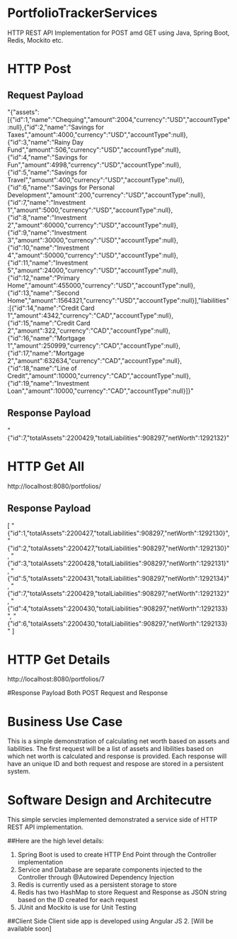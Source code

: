 # PortfolioTrackerServices

HTTP REST API Implementation for POST amd GET using Java, Spring Boot, Redis, Mockito etc.

# HTTP Post 
## Request Payload
"{\"assets\":[{\"id\":1,\"name\":\"Chequing\",\"amount\":2004,\"currency\":\"USD\",\"accountType\":null},{\"id\":2,\"name\":\"Savings for Taxes\",\"amount\":4000,\"currency\":\"USD\",\"accountType\":null},{\"id\":3,\"name\":\"Rainy Day Fund\",\"amount\":506,\"currency\":\"USD\",\"accountType\":null},{\"id\":4,\"name\":\"Savings for Fun\",\"amount\":4998,\"currency\":\"USD\",\"accountType\":null},{\"id\":5,\"name\":\"Savings for Travel\",\"amount\":400,\"currency\":\"USD\",\"accountType\":null},{\"id\":6,\"name\":\"Savings for Personal Development\",\"amount\":200,\"currency\":\"USD\",\"accountType\":null},{\"id\":7,\"name\":\"Investment 1\",\"amount\":5000,\"currency\":\"USD\",\"accountType\":null},{\"id\":8,\"name\":\"Investment 2\",\"amount\":60000,\"currency\":\"USD\",\"accountType\":null},{\"id\":9,\"name\":\"Investment 3\",\"amount\":30000,\"currency\":\"USD\",\"accountType\":null},{\"id\":10,\"name\":\"Investment 4\",\"amount\":50000,\"currency\":\"USD\",\"accountType\":null},{\"id\":11,\"name\":\"Investment 5\",\"amount\":24000,\"currency\":\"USD\",\"accountType\":null},{\"id\":12,\"name\":\"Primary Home\",\"amount\":455000,\"currency\":\"USD\",\"accountType\":null},{\"id\":13,\"name\":\"Second Home\",\"amount\":1564321,\"currency\":\"USD\",\"accountType\":null}],\"liabilities\":[{\"id\":14,\"name\":\"Credit Card 1\",\"amount\":4342,\"currency\":\"CAD\",\"accountType\":null},{\"id\":15,\"name\":\"Credit Card 2\",\"amount\":322,\"currency\":\"CAD\",\"accountType\":null},{\"id\":16,\"name\":\"Mortgage 1\",\"amount\":250999,\"currency\":\"CAD\",\"accountType\":null},{\"id\":17,\"name\":\"Mortgage 2\",\"amount\":632634,\"currency\":\"CAD\",\"accountType\":null},{\"id\":18,\"name\":\"Line of Credit\",\"amount\":10000,\"currency\":\"CAD\",\"accountType\":null},{\"id\":19,\"name\":\"Investment Loan\",\"amount\":10000,\"currency\":\"CAD\",\"accountType\":null}]}"

## Response Payload
"{\"id\":7,\"totalAssets\":2200429,\"totalLiabilities\":908297,\"netWorth\":1292132}"


# HTTP Get All 
http://localhost:8080/portfolios/
## Response Payload
[
    "{\"id\":1,\"totalAssets\":2200427,\"totalLiabilities\":908297,\"netWorth\":1292130}",
    "{\"id\":2,\"totalAssets\":2200427,\"totalLiabilities\":908297,\"netWorth\":1292130}",
    "{\"id\":3,\"totalAssets\":2200428,\"totalLiabilities\":908297,\"netWorth\":1292131}",
    "{\"id\":5,\"totalAssets\":2200431,\"totalLiabilities\":908297,\"netWorth\":1292134}",
    "{\"id\":7,\"totalAssets\":2200429,\"totalLiabilities\":908297,\"netWorth\":1292132}",
    "{\"id\":4,\"totalAssets\":2200430,\"totalLiabilities\":908297,\"netWorth\":1292133}",
    "{\"id\":6,\"totalAssets\":2200430,\"totalLiabilities\":908297,\"netWorth\":1292133}"
]


# HTTP Get Details
http://localhost:8080/portfolios/7

#Response Payload
Both POST Request and Response

# Business Use Case
This is a simple demonstration of calculating net worth based on assets and liabilities. 
The first request will be a list of assets and libilities based on which net worth is calculated and response is provided.
Each response will have an unique ID and both request and respose are stored in a persistent system.

# Software Design and Architecutre
This simple servcies implemented demonstrated a service side of HTTP REST API implementation. 

##Here are the high level details:
1. Spring Boot is used to create HTTP End Point through the Controller implementation
2. Service and Database are separate components injected to the Controller through @Autowired Dependency Injection
3. Redis is currently used as a persistent storage to store
4. Redis has two HashMap to store Request and Response as JSON string based on the ID created for each request
5. JUnit and Mockito is use for Unit Testing


##Client Side
Client side app is developed using Angular JS 2. [Will be available soon]


